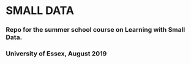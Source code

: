 # SMALL DATA 

### Repo for the summer school course on Learning with Small Data. 
### University of Essex, August 2019

